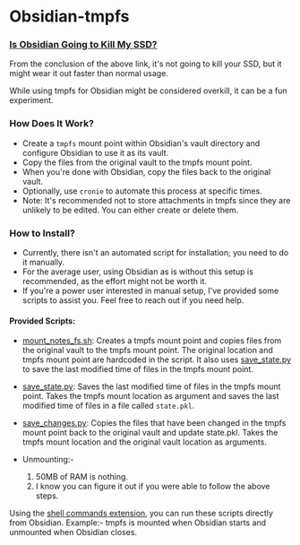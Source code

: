 # Obsidian-tmpfs

### [Is Obsidian Going to Kill My SSD?](https://www.reddit.com/r/ObsidianMD/comments/13j5j7p/is_obsidian_going_to_kill_my_ssd_some_calculations/)

From the conclusion of the above link, it's not going to kill your SSD, but it might wear it out faster than normal usage.

While using tmpfs for Obsidian might be considered overkill, it can be a fun experiment.

### How Does It Work?

- Create a `tmpfs` mount point within Obsidian's vault directory and configure Obsidian to use it as its vault.
- Copy the files from the original vault to the tmpfs mount point.
- When you're done with Obsidian, copy the files back to the original vault.
- Optionally, use `cronie` to automate this process at specific times.
- Note: It's recommended not to store attachments in tmpfs since they are unlikely to be edited. You can either create or delete them.

### How to Install?

- Currently, there isn't an automated script for installation; you need to do it manually.
- For the average user, using Obsidian as is without this setup is recommended, as the effort might not be worth it.
- If you're a power user interested in manual setup, I've provided some scripts to assist you. Feel free to reach out if you need help.

#### Provided Scripts:

- [mount_notes_fs.sh](./mount_notes_fs.sh): Creates a tmpfs mount point and copies files from the original vault to the tmpfs mount point. The original location and tmpfs mount point are hardcoded in the script. It also uses [save_state.py](./save_state.py) to save the last modified time of files in the tmpfs mount point.

- [save_state.py](./save_state.py): Saves the last modified time of files in the tmpfs mount point. Takes the tmpfs mount location as argument and saves the last modified time of files in a file called `state.pkl`.

- [save_changes.py](./save_changes.py): Copies the files that have been changed in the tmpfs mount point back to the original vault and update state.pkl. Takes the tmpfs mount location and the original vault location as arguments.
  
- Unmounting:- 
    1.  50MB of RAM is nothing.
    2.  I know you can figure it out if you were able to follow the above steps.

Using the [shell commands extension](https://github.com/Taitava/obsidian-shellcommands), you can run these scripts directly from Obsidian. Example:- tmpfs is mounted when Obsidian starts and unmounted when Obsidian closes.